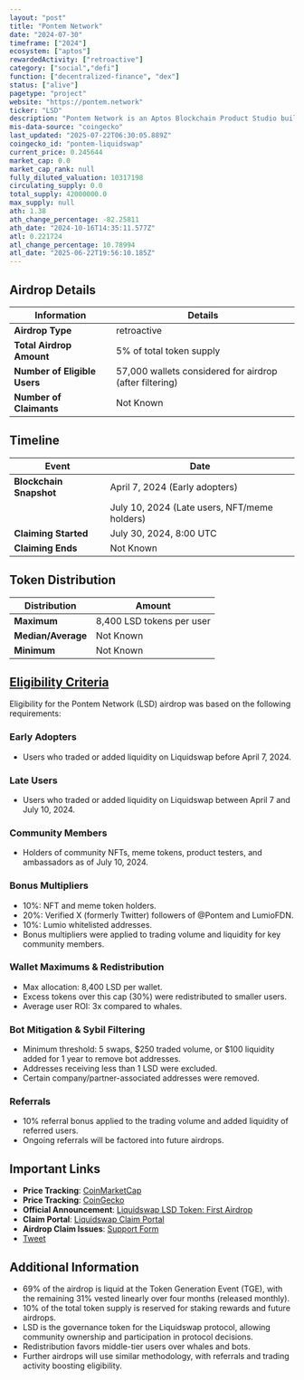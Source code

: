```yaml
---
layout: "post"
title: "Pontem Network"
date: "2024-07-30"
timeframe: ["2024"]
ecosystem: ["aptos"]
rewardedActivity: ["retroactive"]
category: ["social","defi"]
function: ["decentralized-finance", "dex"]
status: ["alive"]
pagetype: "project"
website: "https://pontem.network"
ticker: "LSD"
description: "Pontem Network is an Aptos Blockchain Product Studio building Move-native financial infrastructure for billions of users."
mis-data-source: "coingecko"
last_updated: "2025-07-22T06:30:05.889Z"
coingecko_id: "pontem-liquidswap"
current_price: 0.245644
market_cap: 0.0
market_cap_rank: null
fully_diluted_valuation: 10317198
circulating_supply: 0.0
total_supply: 42000000.0
max_supply: null
ath: 1.38
ath_change_percentage: -82.25811
ath_date: "2024-10-16T14:35:11.577Z"
atl: 0.221724
atl_change_percentage: 10.78994
atl_date: "2025-06-22T19:56:10.185Z"
---
```


## Airdrop Details

| Information                  | Details                                                 |
| ---------------------------- | ------------------------------------------------------- |
| **Airdrop Type**             | retroactive                                             |
| **Total Airdrop Amount**     | 5% of total token supply                                |
| **Number of Eligible Users** | 57,000 wallets considered for airdrop (after filtering) |
| **Number of Claimants**      | Not Known                                               |

## Timeline

| Event                   | Date                                         |
| ----------------------- | -------------------------------------------- |
| **Blockchain Snapshot** | April 7, 2024 (Early adopters)               |
|                         | July 10, 2024 (Late users, NFT/meme holders) |
| **Claiming Started**    | July 30, 2024, 8:00 UTC                      |
| **Claiming Ends**       | Not Known                                    |

## Token Distribution

| Distribution       | Amount                    |
| ------------------ | ------------------------- |
| **Maximum**        | 8,400 LSD tokens per user |
| **Median/Average** | Not Known                 |
| **Minimum**        | Not Known                 |

## [Eligibility Criteria](https://pontem.network/posts/liquidswap-lsd-token-first-airdrop)

Eligibility for the Pontem Network (LSD) airdrop was based on the following requirements:

### Early Adopters
- Users who traded or added liquidity on Liquidswap before April 7, 2024.

### Late Users
- Users who traded or added liquidity on Liquidswap between April 7 and July 10, 2024.

### Community Members
- Holders of community NFTs, meme tokens, product testers, and ambassadors as of July 10, 2024.

### Bonus Multipliers
- 10%: NFT and meme token holders.
- 20%: Verified X (formerly Twitter) followers of @Pontem and LumioFDN.
- 10%: Lumio whitelisted addresses.
- Bonus multipliers were applied to trading volume and liquidity for key community members.

### Wallet Maximums & Redistribution
- Max allocation: 8,400 LSD per wallet.
- Excess tokens over this cap (30%) were redistributed to smaller users.
- Average user ROI: 3x compared to whales.

### Bot Mitigation & Sybil Filtering
- Minimum threshold: 5 swaps, $250 traded volume, or $100 liquidity added for 1 year to remove bot addresses.
- Addresses receiving less than 1 LSD were excluded.
- Certain company/partner-associated addresses were removed.

### Referrals
- 10% referral bonus applied to the trading volume and added liquidity of referred users.
- Ongoing referrals will be factored into future airdrops.

## Important Links

- **Price Tracking**: [CoinMarketCap](https://coinmarketcap.com/currencies/pontem-liquidswap)
- **Price Tracking**: [CoinGecko](https://www.coingecko.com/en/coins/pontem-liquidswap)
- **Official Announcement**: [Liquidswap LSD Token: First Airdrop](https://pontem.network/posts/liquidswap-lsd-token-first-airdrop)
- **Claim Portal**: [Liquidswap Claim Portal](https://claim.liquidswap.com)
- **Airdrop Claim Issues**: [Support Form](https://form.typeform.com/to/D9w3pLSA)
- [Tweet](https://x.com/PontemNetwork/status/1817662459886399737)

## Additional Information

- 69% of the airdrop is liquid at the Token Generation Event (TGE), with the remaining 31% vested linearly over four months (released monthly).
- 10% of the total token supply is reserved for staking rewards and future airdrops.
- LSD is the governance token for the Liquidswap protocol, allowing community ownership and participation in protocol decisions.
- Redistribution favors middle-tier users over whales and bots.
- Further airdrops will use similar methodology, with referrals and trading activity boosting eligibility.